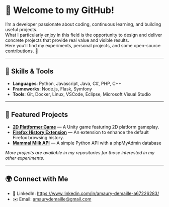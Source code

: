 # 👋 Welcome to my GitHub!

I’m a developer passionate about coding, continuous learning, and building useful projects.  
What I particularly enjoy in this field is the opportunity to design and deliver concrete projects that provide real value and visible results.  
Here you’ll find my experiments, personal projects, and some open-source contributions. 🚀

---

## 🔧 Skills & Tools
- **Languages**: Python, Javascript, Java, C#, PHP, C++  
- **Frameworks**: Node.js, Flask, Symfony  
- **Tools**: Git, Docker, Linux, VSCode, Eclipse, Microsoft Visual Studio 

---

## 📌 Featured Projects

- [**2D Platformer Game**](https://github.com/YOUR_USERNAME/2d-platformer) — A Unity game featuring 2D platform gameplay.  
- [**Firefox History Extension**](https://github.com/YOUR_USERNAME/firefox-extension) — An extension to enhance the default Firefox browsing history.  
- [**Mammal Milk API**](https://github.com/YOUR_USERNAME/mammal-milk-api) — A simple Python API with a phpMyAdmin database  

*More projects are available in my repositories for those interested in my other experiments.*  

---

## 🌍 Connect with Me
- 💼 LinkedIn: https://www.linkedin.com/in/amaury-demaille-a67226283/
- ✉️ Email: amaurydemaille@gmail.com 
